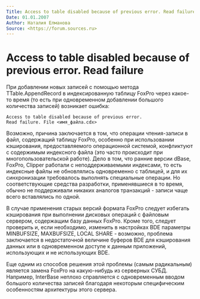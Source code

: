 ```yaml
---
Title: Access to table disabled because of previous error. Read failure
Date: 01.01.2007
Author: Наталия Елманова
Source: <https://forum.sources.ru>
---
```



Access to table disabled because of previous error. Read failure
================================================================

При добавлении новых записей с помощью метода TTable.AppendRecord в
индексированную таблицу FoxPro через какое-то время (то есть при
одновременном добавлении большого количества записей) возникает ошибка:

    Access to table disabled because of previous error.
    Read failure. File <имя_файла.cdx>

Возможно, причина заключается в том, что операции чтения-записи в файл,
содержащий таблицу FoxPro, особенно при использовании кэширования,
предоставляемого операционной системой, конфликтуют с содержимым
индексного файла (это часто происходит при многопользовательской
работе). Дело в том, что ранние версии dBase, FoxPro, Clipper работали с
неподдерживаемыми индексами, то есть индексные файлы не обновлялись
одновременно с таблицей, и для их синхронизации требовалось выполнять
специальные операции. Но соответствующие средства разработки,
применявшиеся в то время, обычно не поддерживали никаких аналогов
транзакций - записи чаще всего вставлялись по одной.

В случае применения старых версий формата FoxPro следует избегать
кэширования при выполнении дисковых операций с файловым сервером,
содержащим базу данных FoxPro. Кроме того, следует проверить и, если
необходимо, изменить в настройках BDE параметры MINBUFSIZE, MAXBUFSIZE,
LOCAL SHARE - возможно, проблема заключается в недостаточной величине
буферов BDE для кэширования данных или в одновременном доступе к данным
приложений, использующих и не использующих BDE.

Еще одним из способов решения этой проблемы (самым радикальным) является
замена FoxPro на какую-нибудь из серверных СУБД. Например, InterBase
неплохо справляется с одновременным вводом большого количества записей
благодаря некоторым специфическим особенностям архитектуры этого
сервера.
